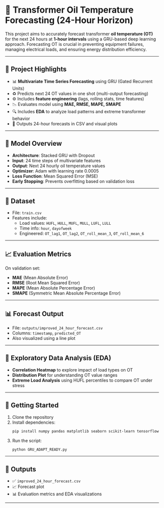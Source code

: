 # 🔋 Transformer Oil Temperature Forecasting (24-Hour Horizon)

This project aims to accurately forecast transformer **oil temperature (OT)** for the next 24 hours at **1-hour intervals** using a GRU-based deep learning approach. Forecasting OT is crucial in preventing equipment failures, managing electrical loads, and ensuring energy distribution efficiency.

---

## 📌 Project Highlights

- 📊 **Multivariate Time Series Forecasting** using GRU (Gated Recurrent Units)  
- ♻️ Predicts next 24 OT values in one shot (multi-output forecasting)  
- ⚙️ Includes **feature engineering** (lags, rolling stats, time features)  
- 📉 Evaluates model using **MAE, RMSE, MAPE, SMAPE**  
- 🔍 Includes **EDA** to analyze load patterns and extreme transformer behavior  
- 📁 Outputs 24-hour forecasts in CSV and visual plots

---

## 🧠 Model Overview

- **Architecture**: Stacked GRU with Dropout  
- **Input**: 24 time steps of multivariate features  
- **Output**: Next 24 hourly oil temperature values  
- **Optimizer**: Adam with learning rate 0.0005  
- **Loss Function**: Mean Squared Error (MSE)  
- **Early Stopping**: Prevents overfitting based on validation loss

---

## 📂 Dataset

- File: `train.csv`  
- Features include:
  - Load values: `HUFL`, `HULL`, `MUFL`, `MULL`, `LUFL`, `LULL`
  - Time info: `hour`, `dayofweek`
  - Engineered: `OT_lag1`, `OT_lag2`, `OT_roll_mean_3`, `OT_roll_mean_6`

---

## 📈 Evaluation Metrics

On validation set:

- **MAE** (Mean Absolute Error)  
- **RMSE** (Root Mean Squared Error)  
- **MAPE** (Mean Absolute Percentage Error)  
- **SMAPE** (Symmetric Mean Absolute Percentage Error)

---

## 📊 Forecast Output

- File: `outputs/improved_24_hour_forecast.csv`  
- Columns: `timestamp`, `predicted_OT`  
- Also visualized using a line plot

---

## 📌 Exploratory Data Analysis (EDA)

- **Correlation Heatmap** to explore impact of load types on OT  
- **Distribution Plot** for understanding OT value ranges  
- **Extreme Load Analysis** using HUFL percentiles to compare OT under stress

---

## 🚀 Getting Started

1. Clone the repository  
2. Install dependencies:  
   ```bash
   pip install numpy pandas matplotlib seaborn scikit-learn tensorflow
   ```
3. Run the script:  
   ```bash
   python GRU_ADAPT_READY.py
   ```

---

## 📁 Outputs

- ✅ `improved_24_hour_forecast.csv`  
- 📈 Forecast plot  
- 📊 Evaluation metrics and EDA visualizations

---





